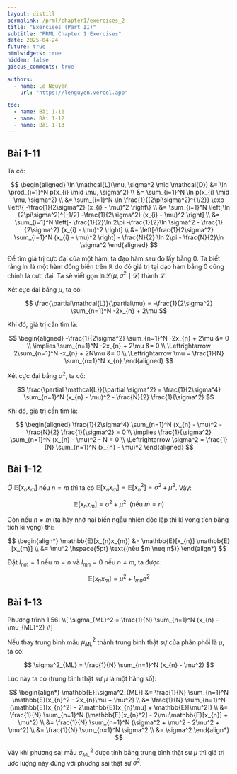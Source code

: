 ```yaml
---
layout: distill
permalink: /prml/chapter1/exercises_2
title: "Exercises (Part II)"
subtitle: "PRML Chapter 1 Exercises"
date: 2025-04-24
future: true
htmlwidgets: true
hidden: false
giscus_comments: true

authors:
  - name: Lê Nguyễn
    url: "https://lenguyen.vercel.app"

toc:
  - name: Bài 1-11
  - name: Bài 1-12
  - name: Bài 1-13
---
```


## Bài 1-11

Ta có:

$$
\begin{aligned}
\ln \mathcal{L}(\mu, \sigma^2 \mid \mathcal{D}) &= \ln \prod_{i=1}^N p(x_{i} \mid \mu, \sigma^2) \\
&= \sum_{i=1}^N \ln p(x_{i} \mid \mu, \sigma^2) \\
&= \sum_{i=1}^N \ln \frac{1}{(2\pi\sigma^2)^{1/2}} \exp \left\{ -\frac{1}{2\sigma^2} (x_{i} - \mu)^2 \right\} \\
&= \sum_{i=1}^N \left[\ln (2\pi\sigma^2)^{-1/2} -\frac{1}{2\sigma^2} (x_{i} - \mu)^2 \right] \\
&= \sum_{i=1}^N \left[- \frac{1}{2}\ln 2\pi -\frac{1}{2}\ln \sigma^2 - \frac{1}{2\sigma^2} (x_{i} - \mu)^2 \right] \\
&= \left[-\frac{1}{2\sigma^2} \sum_{i=1}^N (x_{i} - \mu)^2 \right] - \frac{N}{2} \ln 2\pi - \frac{N}{2}\ln \sigma^2
\end{aligned}
$$

Để tìm giá trị cực đại của một hàm, ta đạo hàm sau đó lấy bằng $0$. Ta biết rằng $\ln$ là một hàm đồng biến trên $\mathbb{R}$ do đó giá trị tại dạo hàm bằng $0$ cũng chính là cực đại. Ta sẽ viết gọn $\ln \mathcal{L}(\mu, \sigma^2 \mid \mathcal{D})$ thành $\mathcal{L}$.

Xét cực đại bằng $\mu$, ta có:

$$
\frac{\partial\mathcal{L}}{\partial\mu} = -\frac{1}{2\sigma^2} \sum_{n=1}^N -2x_{n} + 2\mu 
$$

Khi đó, giá trị cần tìm là:

$$
\begin{aligned}
-\frac{1}{2\sigma^2} \sum_{n=1}^N -2x_{n} + 2\mu &= 0 \\
\implies \sum_{n=1}^N -2x_{n} + 2\mu &= 0 \\
\Leftrightarrow 2\sum_{n=1}^N -x_{n} + 2N\mu &= 0 \\
\Leftrightarrow \mu = \frac{1}{N} \sum_{n=1}^N x_{n}
\end{aligned}
$$

Xét cực đại bằng $\sigma^2$, ta có:

$$
\frac{\partial \mathcal{L}}{\partial \sigma^2} = \frac{1}{2\sigma^4} \sum_{n=1}^N (x_{n} - \mu)^2 - \frac{N}{2} \frac{1}{\sigma^2}
$$

Khi đó, giá trị cần tìm là:

$$
\begin{aligned}
\frac{1}{2\sigma^4} \sum_{n=1}^N (x_{n} - \mu)^2 - \frac{N}{2} \frac{1}{\sigma^2} = 0 \\
\implies \frac{1}{\sigma^2} \sum_{n=1}^N (x_{n} - \mu)^2 - N = 0 \\
\Leftrightarrow \sigma^2 = \frac{1}{N} \sum_{n=1}^N (x_{n} - \mu)^2
\end{aligned}
$$

## Bài 1-12

Ở $\mathbb{E}[x_{n}x_{m}]$ nếu $n = m$ thì ta có $\mathbb{E}[x_{n}x_{m}] = \mathbb{E}[x_{n}^2] = \sigma^2 + \mu^2$. Vậy:

$$
\mathbb{E}[x_{n}x_{m}] = \sigma^2 + \mu^2 \hspace{5pt} \text{(nếu $m = n$)}
$$

Còn nếu $n \neq m$ (ta hãy nhớ hai biến ngẫu nhiên độc lập thì kì vọng tích bằng tích kì vọng) thì:

$$
\begin{align*}
\mathbb{E}[x_{n}x_{m}] &= \mathbb{E}[x_{n}] \mathbb{E}[x_{m}] \\
&= \mu^2 \hspace{5pt} \text{(nếu $m \neq n$)}
\end{align*}
$$

Đặt $I_{nm} = 1$ nếu $m = n$ và $I_{mn} = 0$ nếu $n \neq m$, ta được:

$$
\mathbb{E}[x_{n}x_{m}] = \mu^2 + I_{mn}\sigma^2
$$

## Bài 1-13

<p class="takeaway" markdown=1>
Phương trình 1.56:
\\[
\sigma_{ML}^2 = \frac{1}{N} \sum_{n=1}^N (x_{n} - \mu_{ML}^2) 
\\]
</p>

Nếu thay trung bình mẫu $\mu_{ML}^2$ thành trung bình thật sự của phân phối là $\mu$, ta có:

$$
\sigma^2_{ML} = \frac{1}{N} \sum_{n=1}^N (x_{n} - \mu^2) 
$$

Lúc này ta có (trung bình thật sự $\mu$ là một hằng số):

$$
\begin{align*}
\mathbb{E}[\sigma^2_{ML}] &= \frac{1}{N} \sum_{n=1}^N \mathbb{E}[x_{n}^2 - 2x_{n}\mu + \mu^2] \\ 
&= \frac{1}{N} \sum_{n=1}^N (\mathbb{E}[x_{n}^2] - 2\mathbb{E}[x_{n}\mu] + \mathbb{E}[\mu^2]) \\
&= \frac{1}{N} \sum_{n=1}^N (\mathbb{E}[x_{n}^2] - 2\mu\mathbb{E}[x_{n}] + \mu^2) \\
&= \frac{1}{N} \sum_{n=1}^N (\sigma^2 + \mu^2 - 2\mu^2 + \mu^2) \\
&= \frac{1}{N} \sum_{n=1}^N \sigma^2 \\
&= \sigma^2
\end{align*}
$$

Vậy khi phương sai mẫu $\sigma^2_{ML}$ được tính bằng trung bình thật sự $\mu$ thì giá trị ước lượng này đúng với phương sai thật sự $\sigma^2$.